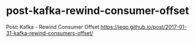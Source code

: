 # post-kafka-rewind-consumer-offset
Post: Kafka - Rewind Consumer Offset https://jeqo.github.io/post/2017-01-31-kafka-rewind-consumers-offset/
